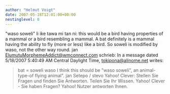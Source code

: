 ```yaml
---
author: "Helmut Voigt"
date: 2007-05-18T12:01:00+00:00
nestinglevel: 0
---
```

"waso soweli" li ike tawa mi tan ni: this would be a bird having properties of a mammal or a bird resembling a mammal. A bat definitely is a mammal having the ability to fly (more or less) like a bird. So soweli is modified by waso, not the other way round. jan [ElumutuMorphemeAddict@wmconnect.com](mailto://ElumutuMorphemeAddict@wmconnect.com) schrieb: In a message dated 5/18/2007 5:40:49 AM Central Daylight Time, [tokipona@alinome.net](mailto://tokipona@alinome.net) writes:
 
> bat = soweli waso I think this should be "waso soweli", an animal-type-of flying animal". jan Setepo / stevo Yahoo! Clever: Stellen Sie Fragen und finden Sie Antworten. Teilen Sie Ihr Wissen. Yahoo! Clever - Sie haben Fragen? Yahoo! Nutzer antworten Ihnen.